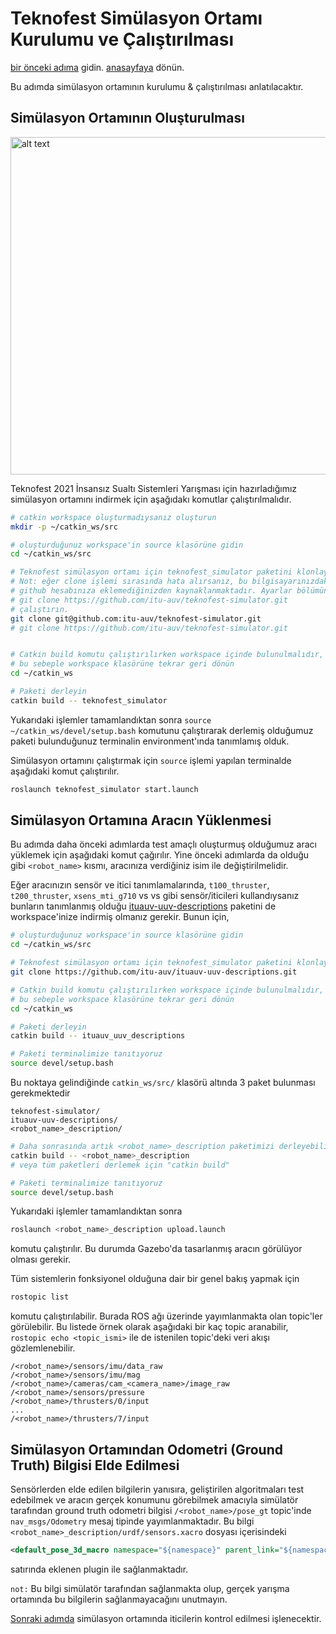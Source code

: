 # Teknofest Simülasyon Ortamı Kurulumu ve Çalıştırılması
[bir önceki adıma](setup-sensors.md) gidin.
[anasayfaya](index.md) dönün.


Bu adımda simülasyon ortamının kurulumu & çalıştırılması anlatılacaktır.


## Simülasyon Ortamının Oluşturulması

<img src="images/yandan.jpg" alt="alt text" width="950" height="540">

Teknofest 2021 İnsansız Sualtı Sistemleri Yarışması için hazırladığımız simülasyon ortamını indirmek için aşağıdakı komutlar çalıştırılmalıdır.
```sh
# catkin workspace oluşturmadıysanız oluşturun
mkdir -p ~/catkin_ws/src

# oluşturduğunuz workspace'in source klasörüne gidin
cd ~/catkin_ws/src

# Teknofest simülasyon ortamı için teknofest_simulator paketini klonlayalım.
# Not: eğer clone işlemi sırasında hata alırsanız, bu bilgisayarınızdaki ssh anahtarını
# github hesabınıza eklemediğinizden kaynaklanmaktadır. Ayarlar bölümünden ekleyin veya
# git clone https://github.com/itu-auv/teknofest-simulator.git 
# çalıştırın. 
git clone git@github.com:itu-auv/teknofest-simulator.git
# git clone https://github.com/itu-auv/teknofest-simulator.git 


# Catkin build komutu çalıştırılırken workspace içinde bulunulmalıdır,
# bu sebeple workspace klasörüne tekrar geri dönün
cd ~/catkin_ws

# Paketi derleyin
catkin build -- teknofest_simulator
```
Yukarıdaki işlemler tamamlandıktan sonra `source ~/catkin_ws/devel/setup.bash` komutunu çalıştırarak derlemiş olduğumuz paketi
bulunduğunuz terminalin environment'ında tanımlamış olduk.

Simülasyon ortamını çalıştırmak için `source` işlemi yapılan terminalde aşağıdaki komut çalıştırılır.

```sh
roslaunch teknofest_simulator start.launch
```

## Simülasyon Ortamına Aracın Yüklenmesi
Bu adımda daha önceki adımlarda test amaçlı oluşturmuş olduğumuz aracı yüklemek için aşağıdaki komut çağırılır.
Yine önceki adımlarda da olduğu gibi `<robot_name>` kısmı, aracınıza verdiğiniz isim ile değiştirilmelidir.

Eğer aracınızın sensör ve itici tanımlamalarında, `t100_thruster`, `t200_thruster`, `xsens_mti_g710` vs vs gibi sensör/iticileri kullandıysanız
bunların tanımlanmış olduğu [ituauv-uuv-descriptions](https://github.com/itu-auv/ituauv-uuv-descriptions) paketini de workspace'inize indirmiş olmanız gerekir.
Bunun için,
```sh
# oluşturduğunuz workspace'in source klasörüne gidin
cd ~/catkin_ws/src

# Teknofest simülasyon ortamı için teknofest_simulator paketini klonlayalım.
git clone https://github.com/itu-auv/ituauv-uuv-descriptions.git

# Catkin build komutu çalıştırılırken workspace içinde bulunulmalıdır,
# bu sebeple workspace klasörüne tekrar geri dönün
cd ~/catkin_ws

# Paketi derleyin
catkin build -- ituauv_uuv_descriptions

# Paketi terminalimize tanıtıyoruz
source devel/setup.bash
```

Bu noktaya gelindiğinde
`catkin_ws/src/` klasörü altında 3 paket bulunması gerekmektedir
```
teknofest-simulator/
ituauv-uuv-descriptions/
<robot_name>_description/
```


```sh
# Daha sonrasında artık <robot_name>_description paketimizi derleyebiliriz
catkin build -- <robot_name>_description
# veya tüm paketleri derlemek için "catkin build"

# Paketi terminalimize tanıtıyoruz
source devel/setup.bash
```


Yukarıdaki işlemler tamamlandıktan sonra 

```sh
roslaunch <robot_name>_description upload.launch
```
komutu çalıştırılır. Bu durumda Gazebo'da tasarlanmış aracın görülüyor olması gerekir.

Tüm sistemlerin fonksiyonel olduğuna dair bir genel bakış yapmak için 
```sh
rostopic list
```
komutu çalıştırılabilir. Burada ROS ağı üzerinde yayımlanmakta olan topic'ler görülebilir. 
Bu listede örnek olarak aşağıdaki bir kaç topic aranabilir, `rostopic echo <topic_ismi>` ile de 
istenilen topic'deki veri akışı gözlemlenebilir.

```
/<robot_name>/sensors/imu/data_raw
/<robot_name>/sensors/imu/mag
/<robot_name>/cameras/cam_<camera_name>/image_raw
/<robot_name>/sensors/pressure
/<robot_name>/thrusters/0/input
...
/<robot_name>/thrusters/7/input
```

## Simülasyon Ortamından Odometri (Ground Truth) Bilgisi Elde Edilmesi
Sensörlerden elde edilen bilgilerin yanısıra, geliştirilen algoritmaları test edebilmek ve aracın gerçek 
konumunu görebilmek amacıyla simülatör tarafından  ground truth odometri bilgisi `/<robot_name>/pose_gt` 
topic'inde `nav_msgs/Odometry` mesaj tipinde yayımlanmaktadır. Bu bilgi `<robot_name>_description/urdf/sensors.xacro`
dosyası içerisindeki 
```xml
<default_pose_3d_macro namespace="${namespace}" parent_link="${namespace}/base_link" inertial_reference_frame="${inertial_reference_frame}" />
```
satırında eklenen plugin ile sağlanmaktadır.

`not:` Bu bilgi simülatör tarafından sağlanmakta olup, gerçek yarışma ortamında
bu bilgilerin sağlanmayacağını unutmayın.


[Sonraki adımda](thruster-commanding.md) simülasyon ortamında iticilerin kontrol edilmesi işlenecektir. 


